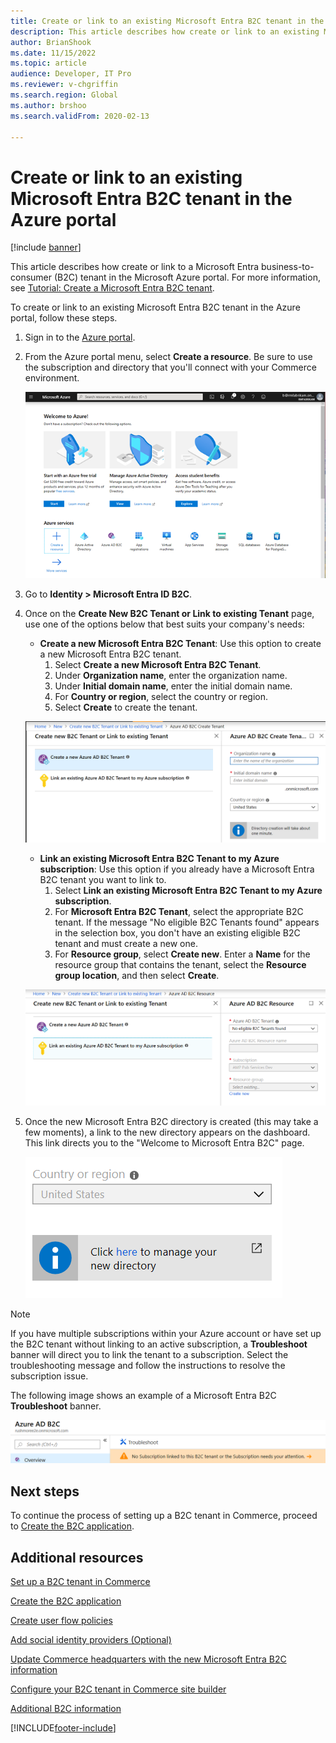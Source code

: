 ```yaml
---
title: Create or link to an existing Microsoft Entra B2C tenant in the Azure portal
description: This article describes how create or link to an existing Microsoft Entra business-to-consumer (B2C) tenant in the Microsoft Azure portal.
author: BrianShook
ms.date: 11/15/2022
ms.topic: article 
audience: Developer, IT Pro
ms.reviewer: v-chgriffin
ms.search.region: Global
ms.author: brshoo
ms.search.validFrom: 2020-02-13

---
```


# Create or link to an existing Microsoft Entra B2C tenant in the Azure portal

[!include [banner](../includes/banner.md)]

This article describes how create or link to a Microsoft Entra business-to-consumer (B2C) tenant in the Microsoft Azure portal. For more information, see [Tutorial: Create a Microsoft Entra B2C tenant](/azure/active-directory-b2c/tutorial-create-tenant).

To create or link to an existing Microsoft Entra B2C tenant in the Azure portal, follow these steps.

1. Sign in to the [Azure portal](https://portal.azure.com/).
1. From the Azure portal menu, select **Create a resource**. Be sure to use the subscription and directory that you'll connect with your Commerce environment.

    ![Create a Resource in Azure Portal.](../media/B2CImage_1.png)

1. Go to **Identity \> Microsoft Entra ID B2C**.
1. Once on the **Create New B2C Tenant or Link to existing Tenant** page, use one of the options below that best suits your company's needs:

    - **Create a new Microsoft Entra B2C Tenant**: Use this option to create a new Microsoft Entra B2C tenant.
        1. Select **Create a new Microsoft Entra B2C Tenant**.
        1. Under **Organization name**, enter the organization name.
        1. Under **Initial domain name**, enter the initial domain name.
        1. For **Country or region**, select the country or region.
        1. Select **Create** to create the tenant.

     ![Create a new Microsoft Entra Tenant.](../media/B2CImage_2.png)

     - **Link an existing Microsoft Entra B2C Tenant to my Azure subscription**: Use this option if you already have a Microsoft Entra B2C tenant you want to link to.
        1. Select **Link an existing Microsoft Entra B2C Tenant to my Azure subscription**.
        1. For **Microsoft Entra B2C Tenant**, select the appropriate B2C tenant. If the message "No eligible B2C Tenants found" appears in the selection box, you don't have an existing eligible B2C tenant and must create a new one.
        1. For **Resource group**, select **Create new**. Enter a **Name** for the resource group that contains the tenant, select the **Resource group location**, and then select **Create**.

    ![Link an existing Microsoft Entra B2C Tenant to Azure Subscription.](../media/B2CImage_3.png)

1. Once the new Microsoft Entra B2C directory is created (this may take a few moments), a link to the new directory appears on the dashboard. This link directs you to the "Welcome to Microsoft Entra B2C" page.

    ![Link to new Microsoft Entra Directory](../media/B2CImage_4.png)

> [!NOTE]
> If you have multiple subscriptions within your Azure account or have set up the B2C tenant without linking to an active subscription, a **Troubleshoot** banner will direct you to link the tenant to a subscription. Select the troubleshooting message and follow the instructions to resolve the subscription issue.

The following image shows an example of a Microsoft Entra B2C **Troubleshoot** banner.

![Warning showing directory has no Active Subscription.](../media/B2CImage_5.png)

## Next steps

To continue the process of setting up a B2C tenant in Commerce, proceed to [Create the B2C application](create-b2c-app.md).

## Additional resources

[Set up a B2C tenant in Commerce](set-up-B2C-tenant.md)

[Create the B2C application](create-b2c-app.md)

[Create user flow policies](create-user-flow-policies.md)

[Add social identity providers (Optional)](add-social-identity-providers.md)

[Update Commerce headquarters with the new Microsoft Entra B2C information](update-hq-aad-b2c-info.md)

[Configure your B2C tenant in Commerce site builder](config-b2c-tenant-site-builder.md)

[Additional B2C information](additional-b2c-info.md)


[!INCLUDE[footer-include](../../includes/footer-banner.md)]
